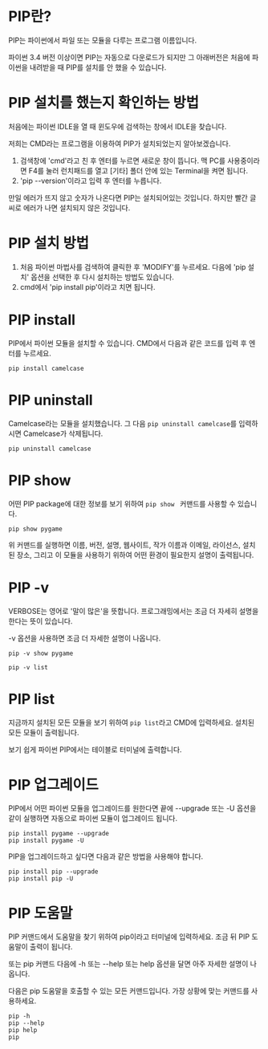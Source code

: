 # PIP란?
PIP는 파이썬에서 파일 또는 모듈을 다루는 프로그램 이름입니다.

파이썬 3.4 버전 이상이면 PIP는 자동으로 다운로드가 되지만 그 아래버전은 처음에 파이썬을 내려받을 때 PIP를 설치를 안 했을 수 있습니다.

# PIP 설치를 했는지 확인하는 방법
처음에는 파이썬 IDLE을 열 때 윈도우에 검색하는 창에서 IDLE을 찾습니다.

저희는 CMD라는 프로그램을 이용하여 PIP가 설치되었는지 알아보겠습니다.

1. 검색창에 'cmd'라고 친 후 엔터를 누르면 새로운 창이 뜹니다. 맥 PC를 사용중이라면 F4를 눌러 런치패드를 열고 [기타] 폴더 안에 있는 Terminal을 켜면 됩니다.
2. 'pip --version'이라고 입력 후 엔터를 누릅니다.

만일 에러가 뜨지 않고 숫자가 나온다면 PIP는 설치되어있는 것입니다.
하지만 빨간 글씨로 에러가 나면 설치되지 않은 것입니다.

# PIP 설치 방법
1. 처음 파이썬 마법사를 검색하여 클릭한 후 'MODIFY'를 누르세요. 다음에 'pip 설치' 옵션을 선택한 후 다시 설치하는 방법도 있습니다.
2. cmd에서 'pip install pip'이라고 치면 됩니다.

# PIP install
PIP에서 파이썬 모듈을 설치할 수 있습니다. CMD에서 다음과 같은 코드를 입력 후 엔터를 누르세요.

```
pip install camelcase
```

# PIP uninstall
Camelcase라는 모듈을 설치했습니다. 그 다음 `pip uninstall camelcase`를 입력하시면 Camelcase가 삭제됩니다.

```
pip uninstall camelcase
```

# PIP show
어떤 PIP package에 대한 정보를 보기 위하여 `pip show ` 커맨드를 사용할 수 있습니다.

```
pip show pygame
```

위 커맨드를 실행하면 이름, 버전, 설명, 웹사이트, 작가 이름과 이메일, 라이선스, 설치된 장소, 그리고 이 모듈을 사용하기 위하여 어떤 환경이 필요한지 설명이 출력됩니다.

# PIP -v
VERBOSE는 영어로 '말이 많은'을 뜻합니다. 프로그래밍에서는 조금 더 자세히 설명을 한다는 뜻이 있습니다.

-v 옵션을 사용하면 조금 더 자세한 설명이 나옵니다.

```
pip -v show pygame

pip -v list
```

# PIP list
지금까지 설치된 모든 모듈을 보기 위하여 `pip list`라고 CMD에 입력하세요. 설치된 모든 모듈이 출력됩니다.

보기 쉽게 파이썬 PIP에서는 테이블로 터미널에 출력합니다.

# PIP 업그레이드
PIP에서 어떤 파이썬 모듈을 업그레이드를 원한다면 끝에 --upgrade 또는 -U 옵션을 같이 실행하면 자동으로 파이썬 모듈이 업그레이드 됩니다.

```
pip install pygame --upgrade
pip install pygame -U
```

PIP을 업그레이드하고 싶다면 다음과 같은 방법을 사용해야 합니다.

```
pip install pip --upgrade
pip install pip -U
```

# PIP 도움말
PIP 커맨드에서 도움말을 찾기 위하여 pip이라고 터미널에 입력하세요. 조금 뒤 PIP 도움말이 출력이 됩니다.

또는 pip 커맨드 다음에 -h 또는 --help 또는 help 옵션을 달면 아주 자세한 설명이 나옵니다.

다음은 pip 도움말을 호출할 수 있는 모든 커맨드입니다. 가장 상황에 맞는 커맨드를 사용하세요.
```
pip -h
pip --help
pip help
pip
```
